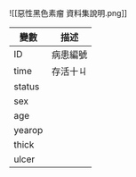 ![[惡性黑色素瘤 資料集說明.png]]

| 變數     | 描述   |
| ------ | ---- |
| ID     | 病患編號 |
| time   | 存活十ㄐ |
| status |      |
| sex    |      |
| age    |      |
| yearop |      |
| thick  |      |
| ulcer  |      |
